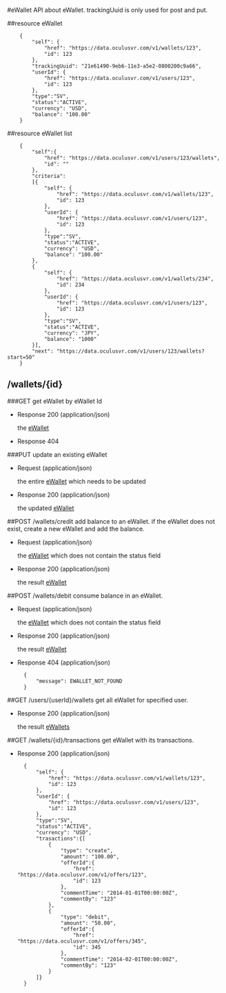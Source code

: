 #eWallet
API about eWallet. trackingUuid is only used for post and put.

##resource eWallet

        {
            "self": {
                "href": "https://data.oculusvr.com/v1/wallets/123",
                "id": 123
            },
            "trackingUuid": "21e61490-9eb6-11e3-a5e2-0800200c9a66",
            "userId": {
                "href": "https://data.oculusvr.com/v1/users/123",
                "id": 123
            },
            "type":"SV",
            "status":"ACTIVE",
            "currency": "USD",
            "balance": "100.00"
        }

##resource eWallet list

        {
            "self":{
                "href": "https://data.oculusvr.com/v1/users/123/wallets",
                "id": ""
            },
            "criteria":
            [{
                "self": {
                    "href": "https://data.oculusvr.com/v1/wallets/123",
                    "id": 123
                },
                "userId": {
                    "href": "https://data.oculusvr.com/v1/users/123",
                    "id": 123
                },
                "type":"SV",
                "status":"ACTIVE",
                "currency": "USD",
                "balance": "100.00"
            }, 
            {
                "self": {
                    "href": "https://data.oculusvr.com/v1/wallets/234",
                    "id": 234
                },
                "userId": {
                    "href": "https://data.oculusvr.com/v1/users/123",
                    "id": 123
                },
                "type":"SV",
                "status":"ACTIVE",
                "currency": "JPY",
                "balance": "1000"
            }],
            "next": "https://data.oculusvr.com/v1/users/123/wallets?start=50"
        }

## /wallets/{id}
###GET
get eWallet by eWallet Id

+ Response 200 (application/json)

    the [eWallet](#resource-ewallet)

+ Response 404

###PUT
update an existing eWallet

+ Request (application/json)

    the entire [eWallet](#resource-ewallet) which needs to be updated

+ Response 200 (application/json)

    the updated [eWallet](#resource-ewallet)

##POST /wallets/credit
add balance to an eWallet. if the eWallet does not exist, create a new eWallet and add the balance.

+ Request (application/json)

    the [eWallet](#resource-ewallet) which does not contain the status field

+ Response 200 (application/json)

    the result [eWallet](#resource-eWallet)

##POST /wallets/debit
consume balance in an eWallet.

+ Request (application/json)

    the [eWallet](#resource-ewallet) which does not contain the status field

+ Response 200 (application/json)

    the result [eWallet](#resource-eWallet)

+ Response 404 (application/json)

        {
            "message": EWALLET_NOT_FOUND
        }


##GET /users/{userId}/wallets
get all eWallet for specified user.

+ Response 200 (application/json)

    the result [eWallets](#resource-ewallet-list)

##GET /wallets/{id}/transactions
get eWallet with its transactions.

+ Response 200 (application/json)

        {
            "self": {
                "href": "https://data.oculusvr.com/v1/wallets/123",
                "id": 123
            },
            "userId": {
                "href": "https://data.oculusvr.com/v1/users/123",
                "id": 123
            },
            "type":"SV",
            "status":"ACTIVE",
            "currency": "USD",
            "trasactions":{[
                {
                    "type": "create",
                    "amount": "100.00",
                    "offerId":{
                        "href": "https://data.oculusvr.com/v1/offers/123",
                        "id": 123
                    },
                    "commentTime": "2014-01-01T00:00:00Z",
                    "commentBy": "123"
                },
                {
                    "type": "debit",
                    "amount": "50.00",
                    "offerId":{
                        "href": "https://data.oculusvr.com/v1/offers/345",
                        "id": 345
                    },
                    "commentTime": "2014-02-01T00:00:00Z",
                    "commentBy": "123"
                }    
            ]}
        }
